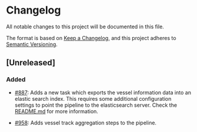 # Changelog

All notable changes to this project will be documented in this file.

The format is based on [Keep a
Changelog](https://keepachangelog.com/en/1.0.0/), and this project adheres to
[Semantic Versioning](https://semver.org/spec/v2.0.0.html).

## [Unreleased]

### Added

* [#887](https://github.com/GlobalFishingWatch/GFW-Tasks/issues/887): Adds a
  new task which exports the vessel information data into an elastic search
  index. This requires some additional configuration settings to point the
  pipeline to the elasticsearch server. Check the
  [README.md](README.md#Configuration) for more information.

* [#958](https://github.com/GlobalFishingWatch/GFW-Tasks/issues/958): Adds
  vessel track aggregation steps to the pipeline.
